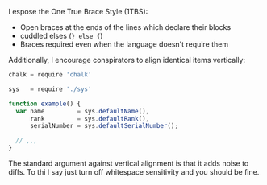 I espose the One True Brace Style (1TBS):

- Open braces at the ends of the lines which declare their blocks
- cuddled elses (`} else {`)
- Braces required even when the language doesn't require them

Additionally, I encourage conspirators to align identical items vertically:

```javascript
chalk = require 'chalk'

sys   = require './sys'

function example() {
  var name         = sys.defaultName(),
      rank         = sys.defaultRank(),
      serialNumber = sys.defaultSerialNumber();

  // ,,,
}
```

The standard argument against vertical alignment is that it adds noise to
diffs. To thi I say just turn off whitespace sensitivity and you should be
fine.


